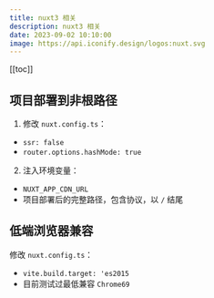 ```yaml
---
title: nuxt3 相关
description: nuxt3 相关
date: 2023-09-02 10:10:00
image: https://api.iconify.design/logos:nuxt.svg
---
```


[[toc]]

## 项目部署到非根路径

1. 修改 `nuxt.config.ts`：
  
  - `ssr: false`
  - `router.options.hashMode: true`

2. 注入环境变量：

  - `NUXT_APP_CDN_URL`
  - 项目部署后的完整路径，包含协议，以 `/` 结尾

## 低端浏览器兼容

修改 `nuxt.config.ts`：

  - `vite.build.target: 'es2015`
  - 目前测试过最低兼容 `Chrome69`